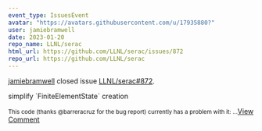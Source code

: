 ```yaml
---
event_type: IssuesEvent
avatar: "https://avatars.githubusercontent.com/u/17935880?"
user: jamiebramwell
date: 2023-01-20
repo_name: LLNL/serac
html_url: https://github.com/LLNL/serac/issues/872
repo_url: https://github.com/LLNL/serac
---
```


<a href='https://github.com/jamiebramwell' target='_blank'>jamiebramwell</a> closed issue <a href='https://github.com/LLNL/serac/issues/872' target='_blank'>LLNL/serac#872</a>.

<p>simplify `FiniteElementState` creation</p><small>This code (thanks @barreracruz for the bug report) currently has a problem with it:...</small><a href='https://github.com/LLNL/serac/issues/872' target='_blank'>View Comment</a>